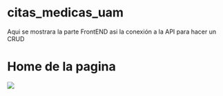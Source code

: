 # citas_medicas_uam
Aqui se mostrara la parte FrontEND asi la conexión a la API para hacer un CRUD
<h1>Home de la pagina</h1>
<img src="https://user-images.githubusercontent.com/33709574/167508990-2b772d03-bb20-4cd8-bd6f-e20c56ea7562.png">



